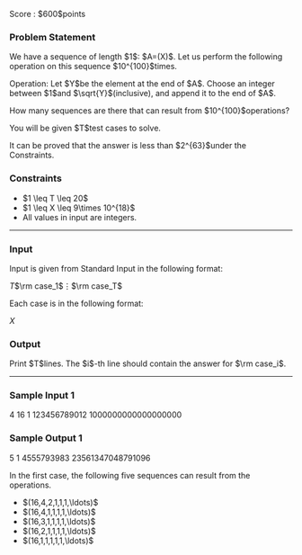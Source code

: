 
<div>

<span>

<span>

<p>
Score : $600$points
</p>

<div>

<section>

### **Problem Statement**

<p>
We have a sequence of length $1$: $A=(X)$. Let us perform the following operation on this sequence $10^{100}$times.
</p>

<p>
Operation: Let $Y$be the element at the end of $A$. Choose an integer between $1$and $\sqrt{Y}$(inclusive), and append it to the end of $A$.
</p>

<p>
How many sequences are there that can result from $10^{100}$operations?
</p>

<p>
You will be given $T$test cases to solve.
</p>

<p>
It can be proved that the answer is less than $2^{63}$under the Constraints.
</p>

</section>

</div>

<div>

<section>

### **Constraints**

<ul>

<li>
$1 \leq T \leq 20$
</li>

<li>
$1 \leq X \leq 9\times 10^{18}$
</li>

<li>
All values in input are integers.
</li>

</ul>

</section>

</div>

---

<div>

<div>

<section>

### **Input**

<p>
Input is given from Standard Input in the following format:
</p>

<div>

$T$$\rm case_1$$\vdots$$\rm case_T$
</div>

<p>
Each case is in the following format:
</p>

<div>

$X$
</div>

</section>

</div>

<div>

<section>

### **Output**

<p>
Print $T$lines.
The $i$-th line should contain the answer for $\rm case_i$.
</p>

</section>

</div>

</div>

---

<div>

<section>

### **Sample Input 1**

<div>

4
16
1
123456789012
1000000000000000000

</div>

</section>

</div>

<div>

<section>

### **Sample Output 1**

<div>

5
1
4555793983
23561347048791096

</div>

<p>
In the first case, the following five sequences can result from the operations.
</p>

<ul>

<li>
$(16,4,2,1,1,1,\ldots)$
</li>

<li>
$(16,4,1,1,1,1,\ldots)$
</li>

<li>
$(16,3,1,1,1,1,\ldots)$
</li>

<li>
$(16,2,1,1,1,1,\ldots)$
</li>

<li>
$(16,1,1,1,1,1,\ldots)$
</li>

</ul>

</section>

</div>

</span>

</span>

</div>
